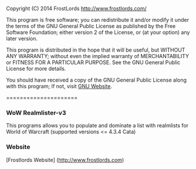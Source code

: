 Copyright (C) 2014 FrostLords <http://www.frostlords.com/>
  
This program is free software; you can redistribute it and/or
modify it under the terms of the GNU General Public License
as published by the Free Software Foundation; either version 2
of the License, or (at your option) any later version.

This program is distributed in the hope that it will be useful,
but WITHOUT ANY WARRANTY; without even the implied warranty of
MERCHANTABILITY or FITNESS FOR A PARTICULAR PURPOSE.  See the
GNU General Public License for more details.

You should have received a copy of the GNU General Public License
along with this program; If not, visit [GNU Website](http://www.gnu.org/licenses/gpl-2.0.html).

=====================

### WoW Realmlister-v3

This programs allows you to populate and dominate a list with realmlists for World of Warcraft (supported versions <= 4.3.4 Cata)

### Website

[Frostlords Website] (http://www.frostlords.com)
